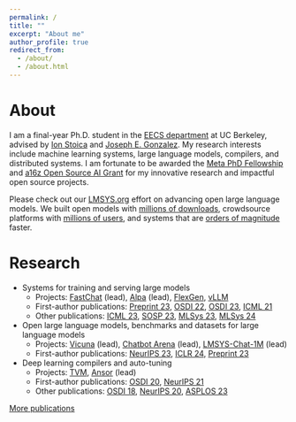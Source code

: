 ```yaml
---
permalink: /
title: ""
excerpt: "About me"
author_profile: true
redirect_from: 
  - /about/
  - /about.html
---
```


# About
I am a final-year Ph.D. student in the [EECS department](https://eecs.berkeley.edu/) at UC Berkeley, advised by [Ion Stoica](https://people.eecs.berkeley.edu/~istoica/) and [Joseph E. Gonzalez](https://people.eecs.berkeley.edu/~jegonzal/).
My research interests include machine learning systems, large language models, compilers, and distributed systems.
I am fortunate to be awarded the [Meta PhD Fellowship](https://research.facebook.com/fellows/zheng-lianmin/) and [a16z Open Source AI Grant](https://a16z.com/announcing-our-latest-open-source-ai-grants/) for my innovative research and impactful open source projects.

Please check out our [LMSYS.org](https://lmsys.org/) effort on advancing open large language models. We built open models with <u>millions of downloads</u>, crowdsource platforms with <u>millions of users</u>, and systems that are <u>orders of magnitude</u> faster.

# Research
- Systems for training and serving large models
   - Projects: [FastChat](https://github.com/lm-sys/FastChat) (lead), [Alpa](https://github.com/alpa-projects/alpa) (lead), [FlexGen](https://github.com/FMInference/FlexGen), [vLLM](https://github.com/vllm-project/vllm)
   - First-author publications: [Preprint 23](https://arxiv.org/abs/2312.07104), [OSDI 22](https://arxiv.org/abs/2201.12023), [OSDI 23](https://arxiv.org/abs/2302.11665), [ICML 21](https://arxiv.org/abs/2104.14129)
   - Other publications: [ICML 23](https://arxiv.org/abs/2303.06865), [SOSP 23](https://arxiv.org/abs/2309.06180), [MLSys 23](https://arxiv.org/abs/2211.05322), [MLSys 24](https://arxiv.org/abs/2311.03285)
- Open large language models, benchmarks and datasets for large language models
   - Projects: [Vicuna](https://lmsys.org/blog/2023-03-30-vicuna/) (lead), [Chatbot Arena](https://chat.lmsys.org/) (lead), [LMSYS-Chat-1M](https://huggingface.co/datasets/lmsys/lmsys-chat-1m) (lead)
   - First-author publications: [NeurIPS 23](https://arxiv.org/abs/2306.05685), [ICLR 24](https://arxiv.org/abs/2309.11998), [Preprint 23](https://arxiv.org/abs/2311.04850)
- Deep learning compilers and auto-tuning
   - Projects: [TVM](https://tvm.apache.org/), [Ansor](https://tvm.apache.org/docs/how_to/tune_with_autoscheduler/index.html) (lead)
   - First-author publications: [OSDI 20](https://arxiv.org/abs/2006.06762), [NeurIPS 21](https://datasets-benchmarks-proceedings.neurips.cc/paper/2021/hash/a684eceee76fc522773286a895bc8436-Abstract-round1.html)
   - Other publications: [OSDI 18](https://arxiv.org/abs/1802.04799), [NeurIPS 20](https://arxiv.org/pdf/1805.08166.pdf), [ASPLOS 23](https://arxiv.org/abs/2207.04296)

[More publications](https://lmzheng.net/publications/)

